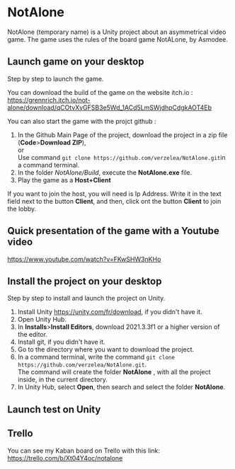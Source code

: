 # NotAlone
NotAlone (temporary name) is a Unity project about an asymmetrical video game. The game uses the rules of the board game NotALone, by Asmodee.

## Launch game on your desktop
Step by step to launch the game.  

You can download the build of the game on the website itch.io :  
https://grennrich.itch.io/not-alone/download/qCOtvXyGFSB3e5Wd_1ACd5LmSWjdhpCdgkAOT4Eb

You can also start the game with the projct github :  
1. In the Github Main Page of the project, download the project in a zip file (**Code**>**Download ZIP**),  
or  
Use command `git clone https://github.com/verzelea/NotAlone.git`in a command terminal.
2. In the folder *NotAlone/Build*, execute the **NotAlone.exe** file.
3. Play the game as a **Host+Client**

If you want to join the host, you will need is Ip Address. Write it in the text field next to the button **Client**, and then, click ont the button **Client** to join the lobby.

## Quick presentation of the game with a Youtube video
https://www.youtube.com/watch?v=FKwSHW3nKHo

## Install the project on your desktop
Step by step to install and launch the project on Unity.
1. Install Unity https://unity.com/fr/download, if you didn't have it.
2. Open Unity Hub.
3. In **Installs**>**Install Editors**, download 2021.3.3f1 or a higher version of the editor.
4. Install git, if you didn't have it.
5. Go to the directory where you want to download the project.
6. In a command terminal, write the command `git clone https://github.com/verzelea/NotAlone.git`.  
The command will create the folder **NotAlone** , with all the project inside, in the current directory.
7. In Unity Hub, select **Open**, then search and select the folder **NotAlone**.

## Launch test on Unity

## Trello
You can see my Kaban board on Trello with this link: https://trello.com/b/Xt04Y4oc/notalone
